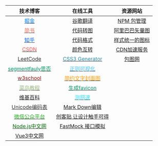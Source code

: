 技术博客 | 在线工具 | 资源网站
:-: | :-: | :-:
[<font style="color:#007fff">掘金</font>](https://juejin.cn/) | [谷歌翻译](https://translate.google.cn/) | [NPM 包管理](https://www.npmjs.com/)
[<font style="color:#ea6f5a">简书</font>](https://www.jianshu.com/) | [代码转图](https://carbon.now.sh/) | [阿里巴巴矢量图](https://www.iconfont.cn/)
[<font style="color:#06f">知乎</font>](https://www.zhihu.com/people/qing-cui-de-gt) | [代码格式](https://tool.oschina.net/codeformat/json) | [样式统一的图标](https://pictogrammers.github.io/@mdi/font/4.9.95/)
[<font style="color:#ff4d4d">CSDN</font>](https://www.csdn.net/nav/iot) | [颜色互转](https://www.sioe.cn/yingyong/yanse-rgb-16/) | [CDN加速服务](https://www.bootcdn.cn/)
[<font style="color:#333">LeetCode</font>](https://leetcode-cn.com/problemset/all/) | [<font style="color:#298cad">CSS3 Generator</font>](http://css3generator.com/) | [包图网](https://ibaotu.com/)
[<font style="color:#009a61">segmentfauly思否</font>](https://segmentfault.com/) | [<font style="color:#40C0FF">正则可视化</font>](https://jex.im/regulex/#!flags=&re=%5E(a%7Cb)*%3F%24) | 
[<font style="color:#900b09">w3school</font>](https://www.w3school.com.cn/index.html) | [<font style="color:#f90">简约文字封面图</font>](https://www.logoly.pro/#/) | 
[<font style="color:#96b97d">菜鸟教程</font>](https://www.runoob.com/) | [<font style="color:#009a61">生成favicon</font>](https://tool.lu/favicon/) | 
[维基百科](https://zh.wikipedia.org/wiki/Wikipedia:%E5%88%86%E9%A1%9E%E7%B4%A2%E5%BC%95) | [<font style="color:#2edef9">测网速</font>](https://www.speedtest.cn/) | 
[<font style="color:#333">Unicode编码表</font>](http://www.52unicode.com/) | [Mark Down编辑](https://www.mdnice.com/) | 
[<font style="color:#1aad19">微信公众平台</font>](https://mp.weixin.qq.com/) | [创客贴 让设计触手可得](https://www.chuangkit.com/designtools/designindex) | 
[<font style="color:#026e00">Node.js中文网</font>](http://nodejs.cn/api/) | [FastMock 接口模拟](https://www.fastmock.site/#/) | 
[Vue3中文网](https://vue3js.cn/docs/zh/api/) |  | 

